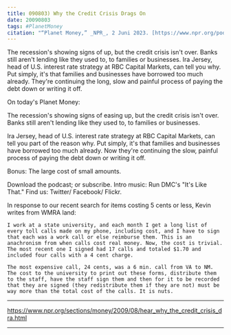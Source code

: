 ```yaml
---
title: 090803) Why the Credit Crisis Drags On
date: 20090803
tags: #PlanetMoney
citation: "“Planet Money,” _NPR_, 2 Juni 2023. [https://www.npr.org/podcasts/510289/planet-money](https://www.npr.org/podcasts/510289/planet-money) (diakses 4 Juni 2023)."
---
```


The recession's showing signs of up, but the credit crisis isn't over. Banks still aren't lending like they used to, to families or businesses. Ira Jersey, head of U.S. interest rate strategy at RBC Capital Markets, can tell you why. Put simply, it's that families and businesses have borrowed too much already. They're continuing the long, slow and painful process of paying the debt down or writing it off.

On today's Planet Money:

The recession's showing signs of easing up, but the credit crisis isn't over. Banks still aren't lending like they used to, to families or businesses.

Ira Jersey, head of U.S. interest rate strategy at RBC Capital Markets, can tell you part of the reason why. Put simply, it's that families and businesses have borrowed too much already. Now they're continuing the slow, painful process of paying the debt down or writing it off.

Bonus: The large cost of small amounts.

Download the podcast; or subscribe. Intro music: Run DMC's "It's Like That." Find us: Twitter/ Facebook/ Flickr.

In response to our recent search for items costing 5 cents or less, Kevin writes from WMRA land:

    I work at a state university, and each month I get a long list of every toll calls made on my phone, including cost, and I have to sign that each was a work call or else reimburse them. This is an anachronism from when calls cost real money. Now, the cost is trivial. The most recent one I signed had 17 calls and totaled $1.70 and included four calls with a 4 cent charge.

    The most expensive call, 24 cents, was a 6 min. call from VA to NM. The cost to the university to print out these forms, distribute them to the staff, have the staff sign them and then for it to be recorded that they are signed (they redistribute them if they are not) must be way more than the total cost of the calls. It is nuts.


----

https://www.npr.org/sections/money/2009/08/hear_why_the_credit_crisis_dra.html



----
